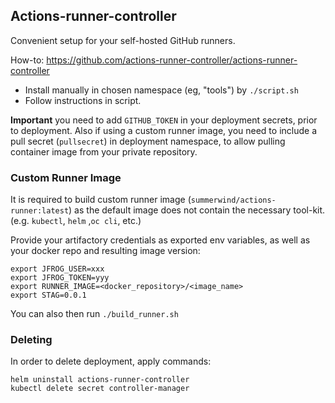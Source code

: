 ## Actions-runner-controller

Convenient setup for your self-hosted GitHub runners.

How-to: https://github.com/actions-runner-controller/actions-runner-controller

- Install manually in chosen namespace (eg, "tools") by ```./script.sh```
- Follow instructions in script.

**Important** you need to add `GITHUB_TOKEN` in your deployment secrets, prior to deployment.
Also if using a custom runner image, you need to include a pull secret (`pullsecret`) in deployment namespace, to allow pulling container image from your private repository.

### Custom Runner Image
It is required to build custom runner image (`summerwind/actions-runner:latest`) as the default image does not contain the necessary tool-kit. (e.g. `kubectl`, `helm` ,`oc cli`, etc.)

Provide your artifactory credentials as exported env variables, as well as your docker repo and resulting image version:
```
export JFROG_USER=xxx
export JFROG_TOKEN=yyy
export RUNNER_IMAGE=<docker_repository>/<image_name>
export STAG=0.0.1
```
You can also then run ```./build_runner.sh```

### Deleting
In order to delete deployment, apply commands:
```
helm uninstall actions-runner-controller
kubectl delete secret controller-manager
```